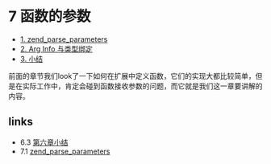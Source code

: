 # 7 函数的参数 

 * [1. zend_parse_parameters](</book/chapt07/7.1.md>)
 * [2. Arg Info 与类型绑定](</book/chapt07/7.2.md>)
 * [3. 小结](</book/chapt07/7.3.md>)

前面的章节我们look了一下如何在扩展中定义函数，它们的实现大都比较简单，但是在实际工作中，肯定会碰到函数接收参数的问题，而它就是我们这一章要讲解的内容。




## links
   * 6.3 [第六章小结](</book/chapt06/6.3.md>)
   * 7.1 [zend_parse_parameters](</book/chapt07/7.1.md>)

